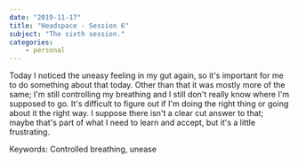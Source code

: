 ```yaml
---
date: "2019-11-17"
title: "Headspace - Session 6"
subject: "The sixth session."
categories:
    - personal
---
```

Today I noticed the uneasy feeling in my gut again, so it's important for me to do something about that today. Other than that it was mostly more of the same; I'm still controlling my breathing and I still don't really know where I'm supposed to go. It's difficult to figure out if I'm doing the right thing or going about it the right way. I suppose there isn't a clear cut answer to that; maybe that's part of what I need to learn and accept, but it's a little frustrating.

Keywords:
Controlled breathing, unease